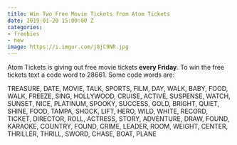 ```yaml
---
title: Win Two Free Movie Tickets from Atom Tickets
date: 2019-01-20 15:00:00 Z
categories:
- freebies
- new
image: https://i.imgur.com/j8jC9NR.jpg
---
```


Atom Tickets is giving out free movie tickets **every Friday**. To win the free tickets text a code word to 28661. Some code words are:

TREASURE,  DATE, MOVIE, TALK, SPORTS, FILM, DAY, WALK, BABY, FOOD, WALK, FREEZE, SING, HOLLYWOOD, CRUISE, ACTIVE, SUSPENSE, WATCH, SUNSET, NICE, PLATINUM, SPOOKY, SUCCESS, GOLD, BRIGHT, QUIET, SHINE, FOOD, TAMPA, SHOCK, LIFT, HERO, WILD, WHITE, RECORD, TICKET, DIRECTOR, ROLL, ACTRESS, STORY, ADVENTURE, DRAW, FOUND, KARAOKE, COUNTRY, FOUND, CRIME, LEADER, ROOM, WEIGHT, CENTER, THRILLER, THRILL, SWORD, CHASE, BOAT, PLANE